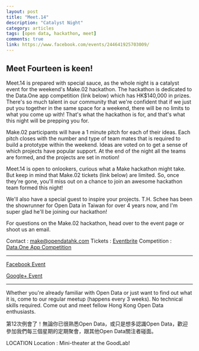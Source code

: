 ```yaml
---
layout: post
title: "Meet.14"
description: "Catalyst Night"
category: articles
tags: [open data, hackathon, meet]
comments: true
link: https://www.facebook.com/events/244641925703009/
---
```


## Meet Fourteen is keen!

Meet.14 is prepared with special sauce, as the whole night is a catalyst event for the weekend's Make.02 hackathon. The hackathon is dedicated to the Data.One app competition (link below) which has HK$140,000 in prizes. There's so much talent in our community that we're confident that if we just put you together in the same space for a weekend, there will be no limits to what you come up with! That's what the hackathon is for, and that's what this night will be prepping you for.

Make.02 participants will have a 1 minute pitch for each of their ideas. Each pitch closes with the number and type of team mates that is required to build a prototype within the weekend. Ideas are voted on to get a sense of which projects have popular support. At the end of the night all the teams are formed, and the projects are set in motion!

Meet.14 is open to onlookers, curious what a Make hackathon might take. But keep in mind that Make.02 tickets (link below) are limited. So, once they're gone, you'll miss out on a chance to join an awesome hackathon team formed this night!

We'll also have a special guest to inspire your projects. T.H. Schee has been the showrunner for Open Data in Taiwan for over 4 years now, and I'm super glad he'll be joining our hackathon!

For questions on the Make.02 hackathon, head over to the event page or shoot us an email.

Contact : [make@opendatahk.com](mailto:make@opendatahk.com)
Tickets : [Eventbrite](http://odhkmake02.eventbrite.hk)
Competition : [Data.One App Competition](http://www.gov.hk/en/theme/psi/contest/)

--------------

[Facebook Event](https://www.facebook.com/events/244641925703009/)

[Google+ Event](https://plus.google.com/events/c55bmd24n5gbd97s6gpg1chaa2g?authkey=CIWI7vvnyJj1VQ)

--------------

Whether you're already familiar with Open Data or just want to find out what it is, come to our regular meetup (happens every 3 weeks). No technical skills required. Come out and meet fellow Hong Kong Open Data enthusiasts.

第12次例會了！無論你已很熟悉Open Data，或只是想多認識Open Data，歡迎參加我們每三個星期的定期聚會，跟其他Open Data關注者碰面。

LOCATION
Location : Mini-theater at the GoodLab!
